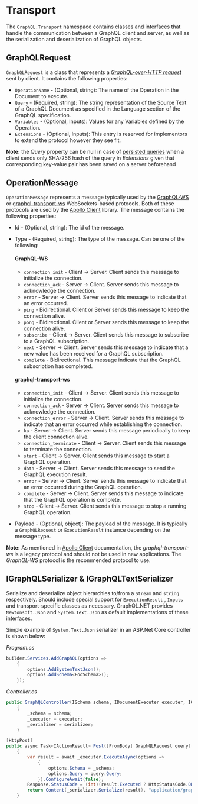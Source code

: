 # Transport

The `GraphQL.Transport` namespace contains classes and interfaces that handle the communication between a GraphQL client and server, as well as the serialization and deserialization of GraphQL objects.

## GraphQLRequest

`GraphQLRequest` is a class that represents a [*GraphQL-over-HTTP request*](https://github.com/graphql/graphql-over-http/blob/master/spec/GraphQLOverHTTP.md#request) sent by client. It contains the following properties:

- `OperationName` - (Optional, string): The name of the Operation in the Document to execute.
- `Query` - (Required, string): The string representation of the Source Text of a GraphQL Document as specified in the Language section of the GraphQL specification.
- `Variables` - (Optional, Inputs): Values for any Variables defined by the Operation.
- `Extensions` - (Optional, Inputs): This entry is reserved for implementors to extend the protocol however they see fit.

**Note:** the *Query* property can be null in case of [persisted queries](https://www.apollographql.com/docs/apollo-server/performance/apq/) when a client sends only SHA-256 hash of the query in *Extensions* given that corresponding key-value pair has been saved on a server beforehand

## OperationMessage

`OperationMessage` represents a message typically used by the [GraphQL-WS](https://the-guild.dev/graphql/ws) or  [graphql-transport-ws](https://github.com/apollographql/subscriptions-transport-ws/blob/master/PROTOCOL.md) WebSockets-based protocols.
Both of these protocols are used by the [Apollo Client](https://www.apollographql.com/docs/react/) library. The message contains the following properties:
- Id - (Optional, string): The id of the message.
- Type - (Required, string): The type of the message. Can be one of the following:
    #### GraphQL-WS
    - `connection_init` - Client -> Server. Client sends this message to initialize the connection.
    - `connection_ack` - Server -> Client. Server sends this message to acknowledge the connection.
    - `error` - Server -> Client. Server sends this message to indicate that an error occurred.
    - `ping` - Bidirectional. Client or Server sends this message to keep the connection alive.
    - `pong` - Bidirectional. Client or Server sends this message to keep the connection alive.
    - `subscribe` - Client -> Server. Client sends this message to subscribe to a GraphQL subscription.
    - `next` - Server -> Client. Server sends this message to indicate that a new value has been received for a GraphQL subscription.
    - `complete` - Bidirectional. This message indicate that the GraphQL subscription has completed.

    #### graphql-transport-ws
    - `connection_init` - Client -> Server. Client sends this message to initialize the connection.
    - `connection_ack` - Server -> Client. Server sends this message to acknowledge the connection.
    - `connection_error` - Server -> Client. Server sends this message to indicate that an error occurred while establishing the connection.
    - `ka` - Server -> Client. Server sends this message periodically to keep the client connection alive.
    - `connection_terminate` - Client -> Server. Client sends this message to terminate the connection.
    - `start` - Client -> Server. Client sends this message to start a GraphQL operation.
    - `data` - Server -> Client. Server sends this message to send the GraphQL execution result.
    - `error` - Server -> Client. Server sends this message to indicate that an error occurred during the GraphQL operation.
    - `complete` - Server -> Client. Server sends this message to indicate that the GraphQL operation is complete.
    - `stop` - Client -> Server. Client sends this message to stop a running GraphQL operation.
- Payload - (Optional, object): The payload of the message. It is typically a `GraphQLRequest` or `ExecutionResult` instance depending on the message type.

**Note:** As mentioned in [Apollo Client](https://www.apollographql.com/docs/react/data/subscriptions/#websocket-setup) documentation, the *graphql-transport-ws* is a legacy protocol and should not be used in new applications. The *GraphQL-WS* protocol is the recommended protocol to use.

## IGraphQLSerializer & IGraphQLTextSerializer

Serialize and deserialize object hierarchies to/from a `Stream` and `string` respectively. Should include special support for `ExecutionResult` , `Inputs` and transport-specific classes as necessary. GraphQL.NET provides `Newtonsoft.Json` and `System.Text.Json` as default implementations of these interfaces. 

Simple example of `System.Text.Json` serializer in an ASP.Net Core controller is shown below:

*Program.cs*
```csharp
builder.Services.AddGraphQL(options =>
    {
        options.AddSystemTextJson();
        options.AddSchema<FooSchema>();
    });
```

*Controller.cs*
```csharp
public GraphQLController(ISchema schema, IDocumentExecuter executer, IGraphQLTextSerializer serializer)
    {
        _schema = schema;
        _executer = executer;
        _serializer = serializer;
    }

[HttpPost]
public async Task<IActionResult> Post([FromBody] GraphQLRequest query)
    {
        var result = await _executer.ExecuteAsync(options =>
            {
                options.Schema = _schema;
                options.Query = query.Query;
            }).ConfigureAwait(false);
        Response.StatusCode = (int)(result.Executed ? HttpStatusCode.OK : HttpStatusCode.BadRequest);
        return Content(_serializer.Serialize(result), "application/graphql-response+json", System.Text.Encoding.UTF8);
    }
```



